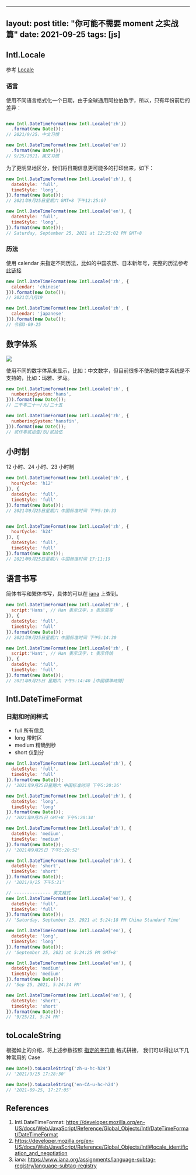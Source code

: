 
---
layout: post
title:  "你可能不需要 moment 之实战篇"
date:  2021-09-25
tags: [js]
---


## Intl.Locale

参考 [Locale](https://developer.mozilla.org/en-US/docs/Web/JavaScript/Reference/Global_Objects/Intl/Locale/Locale)

### 语言

使用不同语言格式化一个日期，由于全球通用阿拉伯数字，所以，只有年份前后的差异：

```js

new Intl.DateTimeFormat(new Intl.Locale('zh'))
  .format(new Date());
// 2021/9/25，中文习惯

new Intl.DateTimeFormat(new Intl.Locale('en'))
  .format(new Date());
// 9/25/2021，英文习惯
```

为了更明显地区分，我们将日期信息更可能多的打印出来，如下：

```js
new Intl.DateTimeFormat(new Intl.Locale('zh'), {
  dateStyle: 'full',
  timeStyle: 'long',
}).format(new Date());
// 2021年9月25日星期六 GMT+8 下午12:25:07

new Intl.DateTimeFormat(new Intl.Locale('en'), {
  dateStyle: 'full',
  timeStyle: 'long',
}).format(new Date());
// Saturday, September 25, 2021 at 12:25:02 PM GMT+8
```

### 历法

使用 calendar 来指定不同历法，比如的中国农历、日本新年号，完整的历法参考 [此链接](https://developer.mozilla.org/en-US/docs/Web/JavaScript/Reference/Global_Objects/Intl/Locale/calendar)

```js
new Intl.DateTimeFormat(new Intl.Locale('zh', {
  calendar: 'chinese'
})).format(new Date());
// 2021年八月19

new Intl.DateTimeFormat(new Intl.Locale('zh', {
  calendar: 'japanese'
})).format(new Date());
// 令和3-09-25
```

## 数字体系

![](https://upload.wikimedia.org/wikipedia/commons/thumb/c/c0/Numeral_Systems_of_the_World.svg/528px-Numeral_Systems_of_the_World.svg.png)

使用不同的数字体系来显示，比如：中文数字，但目前很多不使用的数字系统是不支持的，比如：玛雅、罗马。

```js
new Intl.DateTimeFormat(new Intl.Locale('zh', {
  numberingSystem:'hans',
})).format(new Date());
// 二千零二十一/九/二十五

new Intl.DateTimeFormat(new Intl.Locale('zh', {
  numberingSystem:'hansfin',
})).format(new Date());
// 贰仟零贰拾壹/玖/贰拾伍

```

## 小时制

12 小时、24 小时、23 小时制

```js
new Intl.DateTimeFormat(new Intl.Locale('zh', {
  hourCycle: 'h12'
}), {
  dateStyle: 'full',
  timeStyle: 'full'
}).format(new Date());
// 2021年9月25日星期六 中国标准时间 下午5:10:33


new Intl.DateTimeFormat(new Intl.Locale('zh', {
  hourCycle: 'h24'
}), {
  dateStyle: 'full',
  timeStyle: 'full'
}).format(new Date());
// 2021年9月25日星期六 中国标准时间 17:11:19
```

## 语言书写

简体书写和繁体书写，具体的可以在 [iana](https://www.iana.org/assignments/language-subtag-registry/language-subtag-registry) 上查到。

```js
new Intl.DateTimeFormat(new Intl.Locale('zh', {
  script:'Hans', // Han 表示汉字，s 表示简写
}), {
  dateStyle: 'full',
  timeStyle: 'full'
}).format(new Date());
// 2021年9月25日星期六 中国标准时间 下午5:14:30

new Intl.DateTimeFormat(new Intl.Locale('zh', {
  script:'Hant', // Han 表示汉字，t 表示传统
}), {
  dateStyle: 'full',
  timeStyle: 'full'
}).format(new Date());
// 2021年9月25日 星期六 下午5:14:40 [中國標準時間]
```

## Intl.DateTimeFormat

### 日期和时间样式

* full 所有信息
* long 带时区
* medium 精确到秒
* short 仅到分

```js
new Intl.DateTimeFormat(new Intl.Locale('zh'), {
  dateStyle: 'full',
  timeStyle: 'full'
}).format(new Date());
// '2021年9月25日星期六 中国标准时间 下午5:20:26'

new Intl.DateTimeFormat(new Intl.Locale('zh'), {
  dateStyle: 'long',
  timeStyle: 'long'
}).format(new Date());
// '2021年9月25日 GMT+8 下午5:20:34'

new Intl.DateTimeFormat(new Intl.Locale('zh'), {
  dateStyle: 'medium',
  timeStyle: 'medium'
}).format(new Date());
// '2021年9月25日 下午5:20:52'

new Intl.DateTimeFormat(new Intl.Locale('zh'), {
  dateStyle: 'short',
  timeStyle: 'short'
}).format(new Date());
// '2021/9/25 下午5:21'

// -------------- 英文格式
new Intl.DateTimeFormat(new Intl.Locale('en'), {
  dateStyle: 'full',
  timeStyle: 'full'
}).format(new Date());
// 'Saturday, September 25, 2021 at 5:24:18 PM China Standard Time'

new Intl.DateTimeFormat(new Intl.Locale('en'), {
  dateStyle: 'long',
  timeStyle: 'long'
}).format(new Date());
// 'September 25, 2021 at 5:24:25 PM GMT+8'

new Intl.DateTimeFormat(new Intl.Locale('en'), {
  dateStyle: 'medium',
  timeStyle: 'medium'
}).format(new Date());
// 'Sep 25, 2021, 5:24:34 PM'

new Intl.DateTimeFormat(new Intl.Locale('en'), {
  dateStyle: 'short',
  timeStyle: 'short'
}).format(new Date());
// '9/25/21, 5:24 PM'
```


## toLocaleString

根据如上的介绍，将上述参数按照 [指定的字符串](https://developer.mozilla.org/en-US/docs/Web/JavaScript/Reference/Global_Objects/Intl#locale_identification_and_negotiation) 格式拼接， 我们可以得出以下几种常用的 Case

```js
new Date().toLocaleString('zh-u-hc-h24')
// '2021/9/25 17:28:30'

new Date().toLocaleString('en-CA-u-hc-h24')
// '2021-09-25, 17:27:05'
```


## References
1. Intl.DateTimeFormat: https://developer.mozilla.org/en-US/docs/Web/JavaScript/Reference/Global_Objects/Intl/DateTimeFormat/DateTimeFormat
2. https://developer.mozilla.org/en-US/docs/Web/JavaScript/Reference/Global_Objects/Intl#locale_identification_and_negotiation
3. iana: https://www.iana.org/assignments/language-subtag-registry/language-subtag-registry